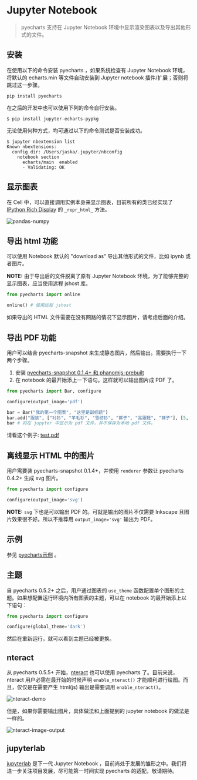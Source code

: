 # Jupyter Notebook

> pyecharts 支持在 Jupyter Notebook 环境中显示渲染图表以及导出其他形式的文件。

## 安装

在使用以下的命令安装 pyecharts ，如果系统检查有 Jupyter Notebook 环境，将默认的 echarts.min 等文件自动安装到  Jupyter notebook 插件/扩展；否则将跳过这一步骤。

```shell
pip install pyecharts
```

在之后的开发中也可以使用下列的命令自行安装。

```shell
$ pip install jupyter-echarts-pypkg
```

无论使用何种方式，均可通过以下的命令测试是否安装成功。

```shell
$ jupyter nbextension list
Known nbextensions:
  config dir: /Users/jaska/.jupyter/nbconfig
    notebook section
      echarts/main  enabled 
      - Validating: OK
```

## 显示图表

在 Cell 中，可以直接调用实例本身来显示图表，目前所有的类已经实现了 [IPython Rich Display](http://ipython.readthedocs.io/en/stable/config/integrating.html#rich-display) 的 `_repr_html_` 方法。

![pandas-numpy](https://user-images.githubusercontent.com/19553554/35104252-3e36cee2-fca3-11e7-8e43-09bbe8dbbd1e.png)

## 导出 html 功能

可以使用 Notebook 默认的 "download as" 导出其他形式的文件，比如 ipynb 或者图片。

**NOTE:** 由于导出后的文件脱离了原有 Jupyter Notebook 环境，为了能够完整的显示图表，应当使用远程 jshost 库。

```python
from pyecharts import online

online() # 使用远程 jshost
```

如果导出的 HTML 文件需要在没有网路的情况下显示图片，请考虑后面的介绍。

## 导出 PDF 功能

用户可以结合 pyecharts-snapshot 来生成静态图片，然后输出。需要执行一下两个步骤。

1. 安装 [pyecharts-snapshot 0.1.4+ 和 phanomjs-prebuilt](https://github.com/pyecharts/pyecharts-snapshot#installation)
2. 在 notebook 的最开始添上一下语句。这样就可以输出图片成 PDF 了。

```python
from pyecharts import Bar, configure

configure(output_image='pdf')

bar = Bar("我的第一个图表", "这里是副标题")
bar.add("服装", ["衬衫", "羊毛衫", "雪纺衫", "裤子", "高跟鞋", "袜子"], [5, 20, 36, 10, 75, 90])
bar # 将在 jupyter 中显示为 pdf 文件，并不保存为本地 pdf 文件。
```

请看这个例子: [test.pdf](https://github.com/pyecharts/pyecharts/files/1813293/test.6.pdf)

## 离线显示 HTML 中的图片

用户需要装 pyecharts-snapshot 0.1.4+，并使用 `renderer` 参数让 pyecharts 0.4.2+ 生成 svg 图片。

```python
from pyecharts import configure

configure(output_image='svg')
```

**NOTE:** `svg` 下也是可以输出 PDF 的。可就是输出的图片不仅需要 Inkscape 且图片效果很不好。所以不推荐用 `output_image='svg'` 输出为 PDF。

## 示例

参见 [pyecharts示例](https://github.com/pyecharts/pyecharts-users-cases) 。

## 主题

自 pyecharts 0.5.2+ 之后，用户通过图表的 `use_theme` 函数配置单个图形的主题。如果想配置运行环境内所有图表的主题，可以在 notebook 的最开始添上以下语句：

```python
from pyecharts import configure

configure(global_theme='dark')
```

然后在重新运行，就可以看到主题已经被更换。

## nteract

从 pyecharts 0.5.5+ 开始，[nteract](https://nteract.io) 也可以使用 pyecharts 了。目前来说，nteract 用户必需在最开始的时候声明 `enable_nteract()` 才能顺利进行绘图。而且，仅仅是在需要产生 html(js) 输出是需要调用 `enable_nteract()`。

![nteract-demo](https://user-images.githubusercontent.com/4280312/40146181-75652024-595c-11e8-9a63-44fcfb8959c2.png)

但是，如果你需要输出图片，具体做法和上面提到的 jupyter notebook 的做法是一样的。

![nteract-image-output](https://user-images.githubusercontent.com/4280312/40167928-305385bc-59ba-11e8-9a23-56b5970f1a41.png)

## jupyterlab

[jupyterlab](https://github.com/jupyterlab/jupyterlab) 是下一代 Jupyter Notebook ，目前尚处于发展的雏形之中。我们将进一步关注项目发展，尽可能第一时间实现 pyecharts 的适配，敬请期待。

